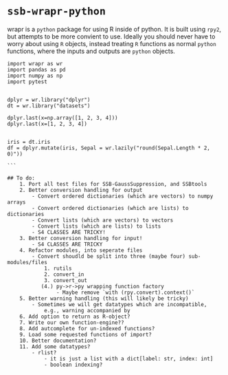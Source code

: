 # `ssb-wrapr-python`
wrapr is a `python` package for using R inside of python.
It is built using `rpy2`, but attempts to be more convient to use. 
Ideally you should never have to worry about using `R` objects,
instead treating `R` functions as normal `python` functions, where the inputs
and outputs are `python` objects.

````
import wrapr as wr
import pandas as pd
import numpy as np
import pytest


dplyr = wr.library("dplyr")
dt = wr.library("datasets")

dplyr.last(x=np.array([1, 2, 3, 4]))
dplyr.last(x=[1, 2, 3, 4])


iris = dt.iris
df = dplyr.mutate(iris, Sepal = wr.lazily("round(Sepal.Length * 2, 0)"))

```

## To do:
    1. Port all test files for SSB-GaussSuppression, and SSBtools
    2. Better conversion handling for output
        - Convert ordered dictionaries (which are vectors) to numpy arrays
        - Convert ordered dictionaries (which are lists) to dictionaries
        - Convert lists (which are vectors) to vectors
        - Convert lists (which are lists) to lists
        - S4 CLASSES ARE TRICKY!
    3. Better conversion handling for input!
        - S4 CLASSES ARE TRICKY
    4. Refactor modules, into seperate files 
        - Convert shoudld be split into three (maybe four) sub-modules/files
            1. rutils
            2. convert_in
            3. convert_out
           (4.) py->r->py wrapping function factory
                - Maybe remove `with (rpy.convert).context()`
    5. Better warning handling (this will likely be tricky)
        - Sometimes we will get datatypes which are incompatible, 
            e.g., warning accompanied by 
    6. Add option to return as R-object?
    7. Write our own function-engine??
    8. Add autcomplete for un-indexed functions?
    9. Load some requested functions of import?
    10. Better documentation?
    11. Add some datatypes?
        - rlist? 
            - it is just a list with a dict[label: str, index: int]
            - boolean indexing?
